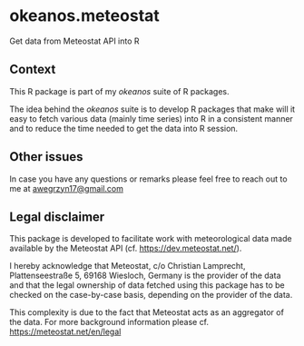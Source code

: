 # okeanos.meteostat
Get data from Meteostat API  into R

## Context
This R package is part of my *okeanos* suite of R packages. 

The idea behind the *okeanos* suite is to develop R packages that make will it easy to fetch various data (mainly time series) into R in a consistent manner and 
to reduce the time needed to get the data into R session.

## Other issues
In case you have any questions or remarks please feel free to reach out to me at awegrzyn17@gmail.com

## Legal disclaimer
This package is developed to facilitate work with meteorological data made available by the Meteostat API (cf. https://dev.meteostat.net/).

I hereby acknowledge that Meteostat, c/o Christian Lamprecht, Plattenseestraße 5, 69168 Wiesloch, Germany is the provider of the data and that 
the legal ownership of data fetched using this package has to be checked on the case-by-case basis, depending on the provider of the data. 

This complexity is due to the fact that Meteostat acts as an aggregator of the data. For more background information please cf. https://meteostat.net/en/legal 

